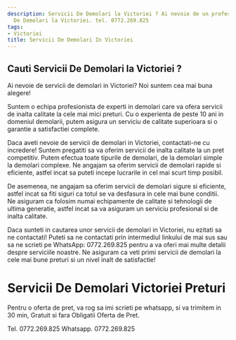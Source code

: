 ```yaml
---
description: Servicii De Demolari la Victoriei ? Ai nevoie de un profesionist in Servicii
  De Demolari la Victoriei. tel. 0772.269.825
tags:
- Victoriei
title: Servicii De Demolari In Victoriei
---
```



## Cauti Servicii De Demolari la Victoriei ?

Ai nevoie de servicii de demolari in Victoriei? Noi suntem cea mai buna alegere! 

Suntem o echipa profesionista de experti in demolari care va ofera servicii de inalta calitate la cele mai mici preturi. Cu o experienta de peste 10 ani in domeniul demolarii, putem asigura un serviciu de calitate superioara si o garantie a satisfactiei complete.

Daca aveti nevoie de servicii de demolari in Victoriei, contactati-ne cu incredere! Suntem pregatiti sa va oferim servicii de inalta calitate la un pret competitiv. Putem efectua toate tipurile de demolari, de la demolari simple la demolari complexe. Ne angajam sa oferim servicii de demolari rapide si eficiente, astfel incat sa puteti incepe lucrarile in cel mai scurt timp posibil.

De asemenea, ne angajam sa oferim servicii de demolari sigure si eficiente, astfel incat sa fiti siguri ca totul se va desfasura in cele mai bune conditii. Ne asiguram ca folosim numai echipamente de calitate si tehnologii de ultima generatie, astfel incat sa va asiguram un serviciu profesional si de inalta calitate.

Daca sunteti in cautarea unor servicii de demolari in Victoriei, nu ezitati sa ne contactati! Puteti sa ne contactati prin intermediul linkului de mai sus sau sa ne scrieti pe WhatsApp: 0772.269.825 pentru a va oferi mai multe detalii despre serviciile noastre. Ne asiguram ca veti primi servicii de demolari la cele mai bune preturi si un nivel inalt de satisfactie!

# Servicii De Demolari Victoriei Preturi
Pentru o oferta de pret, va rog sa imi scrieti pe whatsapp, si va trimitem in 30 min, Gratuit si fara Obligatii Oferta de Pret.

Tel. 0772.269.825
Whatsapp. 0772.269.825